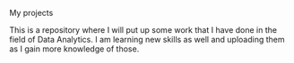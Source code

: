 My projects

This is a repository where I will put up some work that I have done in the field of Data Analytics. I am learning new skills as well and uploading them as I gain more knowledge of those.
